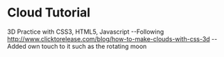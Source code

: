 Cloud Tutorial
==============
3D Practice with CSS3, HTML5, Javascript
--Following http://www.clicktorelease.com/blog/how-to-make-clouds-with-css-3d
--Added own touch to it such as the rotating moon
